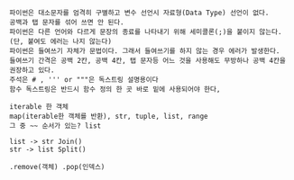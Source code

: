 
    파이썬은 대소문자를 엄격히 구별하고 변수 선언시 자료형(Data Type) 선언이 없다.
    공백과 탭 문자를 섞어 쓰면 안 된다.
    파이썬은 다른 언어와 다르게 문장의 종료를 나타내기 위해 세미콜론(;)을 붙이지 않는다.(단, 붙여도 에러는 나지 않는다)
    파이썬은 들여쓰기 자체가 문법이다. 그래서 들여쓰기를 하지 않는 경우 에러가 발생한다.
    들여쓰기 간격은 공백 2칸, 공백 4칸, 탭 문자등 어느 것을 사용해도 무방하나 공백 4칸을 권장하고 있다.
    주석은 # , ''' or """은 독스트링 설명용이다
    함수 독스트링은 반드시 함수 정의 한 곳 바로 밑에 사용되어야 한다,

    iterable 한 객체
    map(iterable한 객체를 반환), str, tuple, list, range
    그 중 ~~ 순서가 있는? list

    list -> str Join()
    str -> list Split()
    
    .remove(객체) .pop(인덱스)
